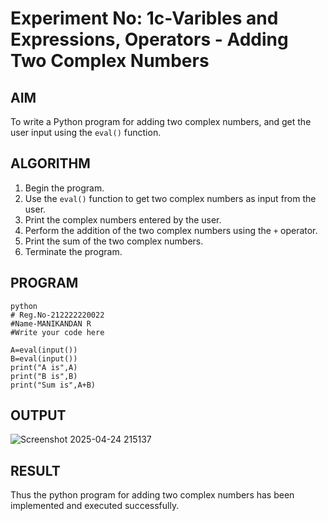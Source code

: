 # Experiment No: 1c-Varibles and Expressions, Operators - Adding Two Complex Numbers

## AIM
To write a Python program for adding two complex numbers, and get the user input using the `eval()` function.

## ALGORITHM
1. Begin the program.
2. Use the `eval()` function to get two complex numbers as input from the user.
3. Print the complex numbers entered by the user.
4. Perform the addition of the two complex numbers using the `+` operator.
5. Print the sum of the two complex numbers.
6. Terminate the program.

## PROGRAM
```
python
# Reg.No-212222220022
#Name-MANIKANDAN R
#Write your code here

A=eval(input())
B=eval(input())
print("A is",A)
print("B is",B)
print("Sum is",A+B)
```

## OUTPUT

![Screenshot 2025-04-24 215137](https://github.com/user-attachments/assets/881a9bf5-170d-4720-8579-f23b7ca7c5bb)


## RESULT
Thus the python program for  adding two complex numbers has been implemented and executed successfully.
